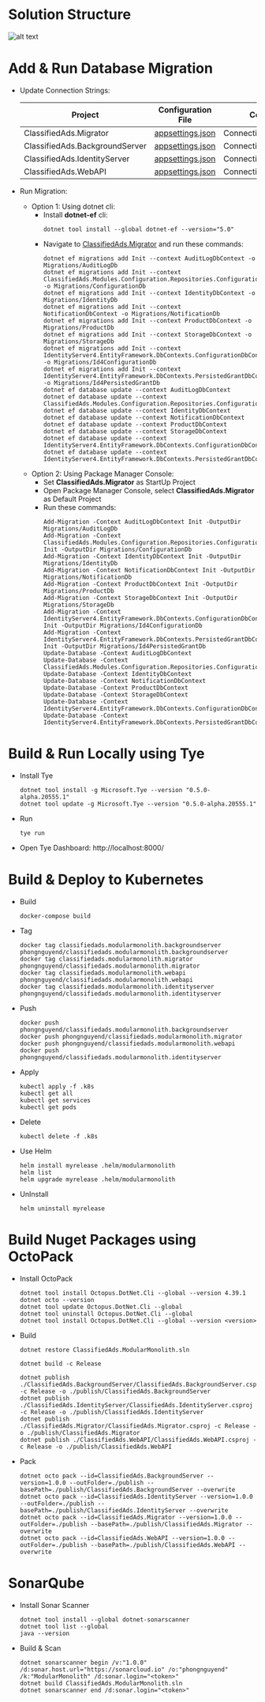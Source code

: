 # Solution Structure
![alt text](/docs/imgs/code-solution-structure-modular-monolith.png)

# Add & Run Database Migration

- Update Connection Strings:

  | Project  | Configuration File | Configuration Key |
  | -------- | ------------------ | ----------------- |
  | ClassifiedAds.Migrator | [appsettings.json](ClassifiedAds.Migrator/appsettings.json) | ConnectionStrings:ClassifiedAds |
  | ClassifiedAds.BackgroundServer | [appsettings.json](ClassifiedAds.BackgroundServer/appsettings.json) | ConnectionStrings:ClassifiedAds |
  | ClassifiedAds.IdentityServer | [appsettings.json](ClassifiedAds.IdentityServer/appsettings.json) | ConnectionStrings:ClassifiedAds |
  | ClassifiedAds.WebAPI | [appsettings.json](ClassifiedAds.WebAPI/appsettings.json) | ConnectionStrings:ClassifiedAds |


- Run Migration:
  + Option 1: Using dotnet cli:
    + Install **dotnet-ef** cli:
      ```
      dotnet tool install --global dotnet-ef --version="5.0"
      ```
    + Navigate to [ClassifiedAds.Migrator](ClassifiedAds.Migrator/) and run these commands:
      ```
      dotnet ef migrations add Init --context AuditLogDbContext -o Migrations/AuditLogDb
      dotnet ef migrations add Init --context ClassifiedAds.Modules.Configuration.Repositories.ConfigurationDbContext -o Migrations/ConfigurationDb
      dotnet ef migrations add Init --context IdentityDbContext -o Migrations/IdentityDb
      dotnet ef migrations add Init --context NotificationDbContext -o Migrations/NotificationDb
      dotnet ef migrations add Init --context ProductDbContext -o Migrations/ProductDb
      dotnet ef migrations add Init --context StorageDbContext -o Migrations/StorageDb
      dotnet ef migrations add Init --context IdentityServer4.EntityFramework.DbContexts.ConfigurationDbContext -o Migrations/Id4ConfigurationDb
      dotnet ef migrations add Init --context IdentityServer4.EntityFramework.DbContexts.PersistedGrantDbContext -o Migrations/Id4PersistedGrantDb
      dotnet ef database update --context AuditLogDbContext
      dotnet ef database update --context ClassifiedAds.Modules.Configuration.Repositories.ConfigurationDbContext
      dotnet ef database update --context IdentityDbContext
      dotnet ef database update --context NotificationDbContext
      dotnet ef database update --context ProductDbContext
      dotnet ef database update --context StorageDbContext
      dotnet ef database update --context IdentityServer4.EntityFramework.DbContexts.ConfigurationDbContext
      dotnet ef database update --context IdentityServer4.EntityFramework.DbContexts.PersistedGrantDbContext

      ```
  + Option 2: Using Package Manager Console:
    + Set **ClassifiedAds.Migrator** as StartUp Project
    + Open Package Manager Console, select **ClassifiedAds.Migrator** as Default Project
    + Run these commands:
      ```
      Add-Migration -Context AuditLogDbContext Init -OutputDir Migrations/AuditLogDb
      Add-Migration -Context ClassifiedAds.Modules.Configuration.Repositories.ConfigurationDbContext Init -OutputDir Migrations/ConfigurationDb
      Add-Migration -Context IdentityDbContext Init -OutputDir Migrations/IdentityDb
      Add-Migration -Context NotificationDbContext Init -OutputDir Migrations/NotificationDb
      Add-Migration -Context ProductDbContext Init -OutputDir Migrations/ProductDb
      Add-Migration -Context StorageDbContext Init -OutputDir Migrations/StorageDb
      Add-Migration -Context IdentityServer4.EntityFramework.DbContexts.ConfigurationDbContext Init -OutputDir Migrations/Id4ConfigurationDb
      Add-Migration -Context IdentityServer4.EntityFramework.DbContexts.PersistedGrantDbContext Init -OutputDir Migrations/Id4PersistedGrantDb
      Update-Database -Context AuditLogDbContext
      Update-Database -Context ClassifiedAds.Modules.Configuration.Repositories.ConfigurationDbContext
      Update-Database -Context IdentityDbContext
      Update-Database -Context NotificationDbContext
      Update-Database -Context ProductDbContext
      Update-Database -Context StorageDbContext
      Update-Database -Context IdentityServer4.EntityFramework.DbContexts.ConfigurationDbContext
      Update-Database -Context IdentityServer4.EntityFramework.DbContexts.PersistedGrantDbContext

      ```  

# Build & Run Locally using Tye

- Install Tye
  ```
  dotnet tool install -g Microsoft.Tye --version "0.5.0-alpha.20555.1"
  dotnet tool update -g Microsoft.Tye --version "0.5.0-alpha.20555.1"
  ```
  
- Run
  ```
  tye run
  ```
  
- Open Tye Dashboard: http://localhost:8000/

# Build & Deploy to Kubernetes

- Build
  ```
  docker-compose build
  ```

- Tag
  ```
  docker tag classifiedads.modularmonolith.backgroundserver phongnguyend/classifiedads.modularmonolith.backgroundserver
  docker tag classifiedads.modularmonolith.migrator phongnguyend/classifiedads.modularmonolith.migrator
  docker tag classifiedads.modularmonolith.webapi phongnguyend/classifiedads.modularmonolith.webapi
  docker tag classifiedads.modularmonolith.identityserver phongnguyend/classifiedads.modularmonolith.identityserver
  ```

- Push
  ```
  docker push phongnguyend/classifiedads.modularmonolith.backgroundserver
  docker push phongnguyend/classifiedads.modularmonolith.migrator
  docker push phongnguyend/classifiedads.modularmonolith.webapi
  docker push phongnguyend/classifiedads.modularmonolith.identityserver
  ```

- Apply
  ```
  kubectl apply -f .k8s
  kubectl get all
  kubectl get services
  kubectl get pods
  ```

- Delete
  ```
  kubectl delete -f .k8s
  ```
  
- Use Helm
  ```
  helm install myrelease .helm/modularmonolith
  helm list
  helm upgrade myrelease .helm/modularmonolith
  ```

- UnInstall
  ```
  helm uninstall myrelease
  ```
  
# Build Nuget Packages using OctoPack

- Install OctoPack
  ```
  dotnet tool install Octopus.DotNet.Cli --global --version 4.39.1
  dotnet octo --version
  dotnet tool update Octopus.DotNet.Cli --global
  dotnet tool uninstall Octopus.DotNet.Cli --global
  dotnet tool install Octopus.DotNet.Cli --global --version <version>
  ```

- Build
  ```
  dotnet restore ClassifiedAds.ModularMonolith.sln

  dotnet build -c Release

  dotnet publish ./ClassifiedAds.BackgroundServer/ClassifiedAds.BackgroundServer.csproj -c Release -o ./publish/ClassifiedAds.BackgroundServer
  dotnet publish ./ClassifiedAds.IdentityServer/ClassifiedAds.IdentityServer.csproj -c Release -o ./publish/ClassifiedAds.IdentityServer
  dotnet publish ./ClassifiedAds.Migrator/ClassifiedAds.Migrator.csproj -c Release -o ./publish/ClassifiedAds.Migrator
  dotnet publish ./ClassifiedAds.WebAPI/ClassifiedAds.WebAPI.csproj -c Release -o ./publish/ClassifiedAds.WebAPI
  ```

- Pack
  ```
  dotnet octo pack --id=ClassifiedAds.BackgroundServer --version=1.0.0 --outFolder=./publish --basePath=./publish/ClassifiedAds.BackgroundServer --overwrite
  dotnet octo pack --id=ClassifiedAds.IdentityServer --version=1.0.0 --outFolder=./publish --basePath=./publish/ClassifiedAds.IdentityServer --overwrite
  dotnet octo pack --id=ClassifiedAds.Migrator --version=1.0.0 --outFolder=./publish --basePath=./publish/ClassifiedAds.Migrator --overwrite
  dotnet octo pack --id=ClassifiedAds.WebAPI --version=1.0.0 --outFolder=./publish --basePath=./publish/ClassifiedAds.WebAPI --overwrite
  ```

# SonarQube

- Install Sonar Scanner
  ```
  dotnet tool install --global dotnet-sonarscanner
  dotnet tool list --global
  java --version
  ```

- Build & Scan
  ```
  dotnet sonarscanner begin /v:"1.0.0" /d:sonar.host.url="https://sonarcloud.io" /o:"phongnguyend" /k:"ModularMonolith" /d:sonar.login="<token>"
  dotnet build ClassifiedAds.ModularMonolith.sln
  dotnet sonarscanner end /d:sonar.login="<token>"
  ```
